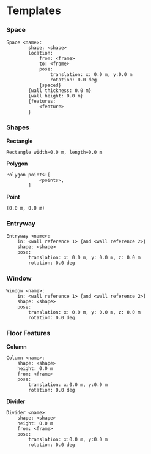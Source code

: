 # Templates

### Space

```
Space <name>:
        shape: <shape>
        location:
            from: <frame>
            to: <frame>
            pose:
                translation: x: 0.0 m, y:0.0 m
                rotation: 0.0 deg 
            {spaced}
        {wall thickness: 0.0 m}
        {wall height: 0.0 m}
        {features:
            <feature>
        }
```

### Shapes 

**Rectangle**
```
Rectangle width=0.0 m, length=0.0 m
```
**Polygon**
```
Polygon points:[
            <points>,
        ]
```
**Point**
```
(0.0 m, 0.0 m)
```

### Entryway

```
Entryway <name>: 
    in: <wall reference 1> {and <wall reference 2>}
    shape: <shape>
    pose:
        translation: x: 0.0 m, y: 0.0 m, z: 0.0 m
        rotation: 0.0 deg
```

### Window
```
Window <name>: 
    in: <wall reference 1> {and <wall reference 2>}
    shape: <shape>
    pose:
        translation: x: 0.0 m, y: 0.0 m, z: 0.0 m
        rotation: 0.0 deg
```

### Floor Features
**Column**
```
Column <name>:
    shape: <shape>
    height: 0.0 m
    from: <frame>
    pose:
        translation: x:0.0 m, y:0.0 m
        rotation: 0.0 deg
```
**Divider**
```
Divider <name>:
    shape: <shape>
    height: 0.0 m
    from: <frame>
    pose:
        translation: x:0.0 m, y:0.0 m
        rotation: 0.0 deg
```